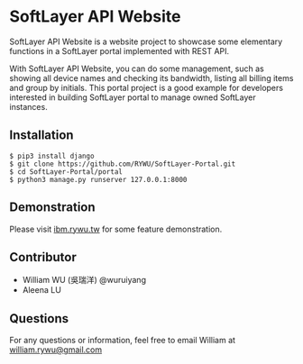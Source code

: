 # SoftLayer API Website

SoftLayer API Website is a website project to showcase some elementary functions in a SoftLayer portal implemented with REST API.

With SoftLayer API Website, you can do some management, such as showing all device names and checking its bandwidth, listing all billing items and group by initials. This portal project is a good example for developers interested in building SoftLayer portal to manage owned SoftLayer instances.

## Installation
```shell
$ pip3 install django
$ git clone https://github.com/RYWU/SoftLayer-Portal.git
$ cd SoftLayer-Portal/portal
$ python3 manage.py runserver 127.0.0.1:8000
```

## Demonstration
Please visit [ibm.rywu.tw](http://ibm.rywu.tw:8000) for some feature demonstration.

## Contributor
* William WU (吳瑞洋) @wuruiyang
* Aleena LU 

## Questions
For any questions or information, feel free to email William at <william.rywu@gmail.com>
